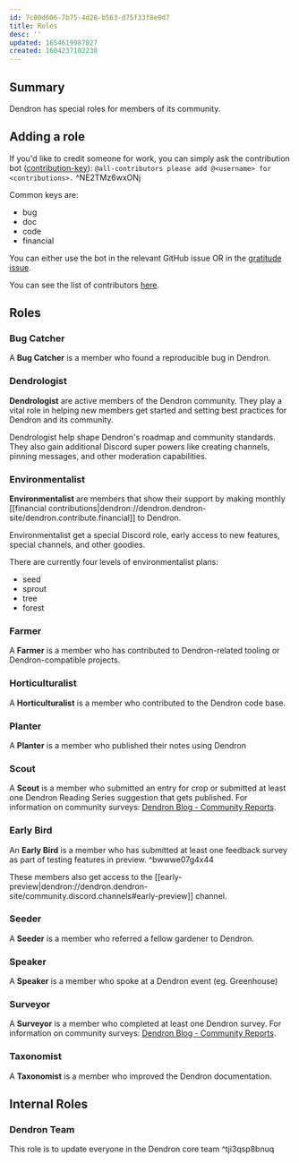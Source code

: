```yaml
---
id: 7c00d606-7b75-4d28-b563-d75f33f8e0d7
title: Roles
desc: ''
updated: 1654619987027
created: 1604237102230
---
```


## Summary
Dendron has special roles for members of its community.

## Adding a role 

If you'd like to credit someone for work, you can simply ask the contribution bot ([contribution-key](https://allcontributors.org/docs/en/emoji-key)): `@all-contributors please add @<username> for <contributions>.` ^NE2TMz6wxONj

Common keys are:
- bug
- doc
- code
- financial

You can either use the bot in the relevant GitHub issue OR in the [gratitude issue](https://github.com/dendronhq/dendron/issues/714).

You can see the list of contributors [here](https://github.com/dendronhq/dendron#contributors-).

## Roles

### Bug Catcher

A **Bug Catcher** is a member who found a reproducible bug in Dendron.

### Dendrologist

**Dendrologist** are active members of the Dendron community. They play a vital role in helping new members get started and setting best practices for Dendron and its community.

Dendrologist help shape Dendron's roadmap and community standards. They also gain additional Discord super powers like creating channels, pinning messages, and other moderation capabilities.

### Environmentalist

**Environmentalist** are members that show their support by making monthly [[financial contributions|dendron://dendron.dendron-site/dendron.contribute.financial]] to Dendron.

Environmentalist get a special Discord role, early access to new features, special channels, and other goodies.

There are currently four levels of environmentalist plans:

-   seed
-   sprout
-   tree
-   forest

### Farmer

A **Farmer** is a member who has contributed to Dendron-related tooling or Dendron-compatible projects.

### Horticulturalist

A **Horticulturalist** is a member who contributed to the Dendron code base.

### Planter

A **Planter** is a member who published their notes using Dendron

### Scout

A **Scout** is a member who submitted an entry for crop or submitted at least one Dendron Reading Series suggestion that gets published. For information on community surveys: [Dendron Blog - Community Reports](https://blog.dendron.so/notes/j60ZNmx1IcdXtGZRdRb6X/).

### Early Bird

An **Early Bird** is a member who has submitted at least one feedback survey as part of testing features in preview.  ^bwwwe07g4x44

These members also get access to the [[early-preview|dendron://dendron.dendron-site/community.discord.channels#early-preview]] channel.

### Seeder

A **Seeder** is a member who referred a fellow gardener to Dendron.

### Speaker

A **Speaker** is a member who spoke at a Dendron event (eg. Greenhouse)

### Surveyor

A **Surveyor** is a member who completed at least one Dendron survey. For information on community surveys: [Dendron Blog - Community Reports](https://blog.dendron.so/notes/j60ZNmx1IcdXtGZRdRb6X/).

### Taxonomist

A **Taxonomist** is a member who improved the Dendron documentation.

## Internal Roles

### Dendron Team

This role is to update everyone in the Dendron core team ^tji3qsp8bnuq
